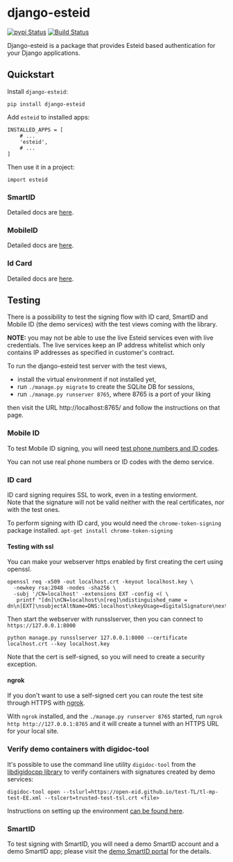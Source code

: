 # django-esteid

[![pypi Status](https://badge.fury.io/py/django-esteid.png)](https://badge.fury.io/py/django-esteid)
[![Build Status](https://travis-ci.org/thorgate/django-esteid.svg?branch=master)](https://travis-ci.org/thorgate/django-esteid)

Django-esteid is a package that provides Esteid based authentication for your Django applications.

## Quickstart

Install `django-esteid`:

    pip install django-esteid

Add `esteid` to installed apps:

    INSTALLED_APPS = [
        # ...
        'esteid',
        # ...
    ]

Then use it in a project:

    import esteid

### SmartID

Detailed docs are [here](esteid/smartid/README.md).

### MobileID

Detailed docs are [here](esteid/mobileid/README.md).

### Id Card

Detailed docs are [here](esteid/idcard/README.md).


## Testing

There is a possibility to test the signing flow with ID card, SmartID 
and Mobile ID (the demo services) with the test views coming with the library.

**NOTE:** you may not be able to use the live Esteid services even with live credentials.
The live services keep an IP address whitelist 
which only contains IP addresses as specified in customer's contract.

To run the django-esteid test server with the test views, 
* install the virtual environment if not installed yet,
* run `./manage.py migrate` to create the SQLite DB for sessions,
* run `./manage.py runserver 8765`, where 8765 is a port of your liking

then visit the URL http://localhost:8765/ and follow the instructions on that page.

### Mobile ID

To test Mobile ID signing, you will need [test phone numbers and ID codes](https://github.com/SK-EID/MID/wiki/Test-number-for-automated-testing-in-DEMO).

You can not use real phone numbers or ID codes with the demo service.

### ID card

ID card signing requires SSL to work, even in a testing enviorment.  
Note that the signature will not be valid neither with the real certificates, nor with the test ones. 

To perform signing with ID card, you would need the `chrome-token-signing` package installed.
`apt-get install chrome-token-signing`

#### Testing with ssl
 
You can make your webserver https enabled by first creating the cert using openssl.
```
openssl req -x509 -out localhost.crt -keyout localhost.key \
  -newkey rsa:2048 -nodes -sha256 \
  -subj '/CN=localhost' -extensions EXT -config <( \
   printf "[dn]\nCN=localhost\n[req]\ndistinguished_name = dn\n[EXT]\nsubjectAltName=DNS:localhost\nkeyUsage=digitalSignature\nextendedKeyUsage=serverAuth")
```
Then start the webserver with runsslserver, then you can connect to `https://127.0.0.1:8000`

`python manage.py runsslserver 127.0.0.1:8000 --certificate localhost.crt --key localhost.key`

Note that the cert is self-signed, so you will need to create a security exception.

#### ngrok
If you don't want to use a self-signed cert you can route the test site through HTTPS with [ngrok](https://ngrok.com/). 

With `ngrok` installed, and the `./manage.py runserver 8765` started, run
`ngrok http http://127.0.0.1:8765` and it will create a tunnel with an HTTPS URL for your local site.

### Verify demo containers with digidoc-tool

It's possible to use the command line utility `digidoc-tool` 
from the [libdigidocpp library](https://github.com/open-eid/libdigidocpp/)
to verify containers with signatures created by demo services:
```
digidoc-tool open --tslurl=https://open-eid.github.io/test-TL/tl-mp-test-EE.xml --tslcert=trusted-test-tsl.crt <file>
```
Instructions on setting up the environment 
[can be found here](https://github.com/open-eid/libdigidocpp/wiki/Using-test-TSL-lists#digidoc-toolexe-utility-program).

### SmartID

To test signing with SmartID, you will need a demo SmartID account and a demo SmartID app; please visit the
[demo SmartID portal](https://sid.demo.sk.ee/portal/login) for the details. 
